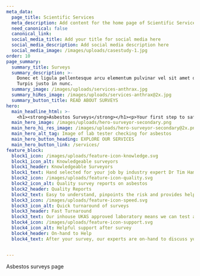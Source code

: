 ```yaml
---
meta_data:
  page_title: Scientific Services
  meta_description: Add content for the home page of Scientific Services here...
  need_canonical: false
  canonical_link:
  social_media_title: Add your title for social media here
  social_media_description: Add social media description here
  social_media_image: /images/uploads/casestudy-1.jpg
order: 10
page_summary:
  summary_title: Surveys
  summary_description: >-
    Donec et ligula pellentesque arcu elementum pulvinar vel sit amet dolor.
    Turpis justo in nunc.
  summary_image: /images/uploads/services-anthrax.jpg
  summary_hiRes_image: /images/uploads/services-anthrax@2x.jpg
  summary_button_title: READ ABOUT SURVEYS
hero:
  main_headline_html: >-
    <h1><strong>Asbestos Surveys</strong></h1><p>Your first step to safeguard yourself, your occupants and your tradespeople.</p><p>Your first step in being compliant with the law.</p>
  main_hero_image: /images/uploads/hero-surveyor-secondary.png
  main_hero_hi_res_image: /images/uploads/hero-surveyor-secondary@2x.png
  main_hero_alt_tag: Image of lab tester checking for asbestos
  main_hero_button_heading: EXPLORE OUR SERVICES
  main_hero_button_link: /services/
feature_block:
  block1_icon: /images/uploads/feature-icon-knowledge.svg
  block1_icon_alt: Knowledgeable surveyors
  block1_header: Knowledgeable Surveyors
  block1_text: Hand selected for your job by industry expert Dr Tim Hamilton. Our team are BOHS qualified and experienced. Their knowledgeable approach means that surveys are done efficiently and safely.
  block2_icon: /images/uploads/feature-icon-quality.svg
  block2_icon_alt: Quality survey reports on asbestos
  block2_header: Quality Reports
  block2_text: Easy to understand, pinpoints the risk and provides helpful advice on what to do next. Emailed, posted and stored on our asbestos portal for you to access.
  block3_icon: /images/uploads/feature-icon-speed.svg
  block3_icon_alt: Quick turnaround of surveys
  block3_header: Fast Turnaround
  block3_text: Our inhouse UKAS approved laboratory means we can test and report on samples quickly for our surveyors.
  block4_icon: /images/uploads/feature-icon-support.svg
  block4_icon_alt: Helpful support after survey
  block4_header: On-hand to Help
  block4_text: After your survey, our experts are on-hand to discuss your survey, clarify any points and support you with what to do next.


---
```


Asbestos surveys page
